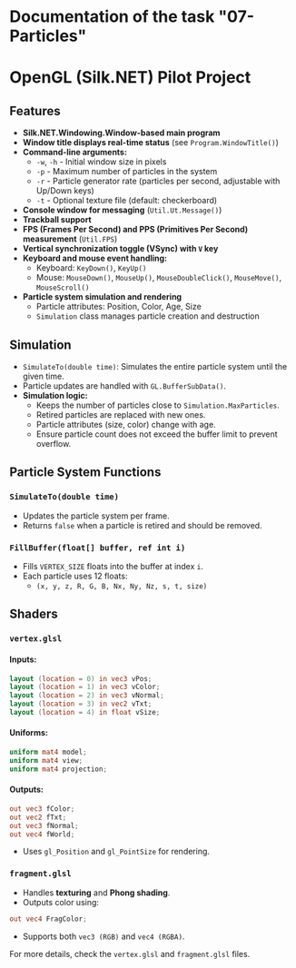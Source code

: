 # Documentation of the task "07-Particles"

# OpenGL (Silk.NET) Pilot Project

## Features

- **Silk.NET.Windowing.Window-based main program**
- **Window title displays real-time status** (see `Program.WindowTitle()`)
- **Command-line arguments:**
  - `-w`, `-h` - Initial window size in pixels
  - `-p` - Maximum number of particles in the system
  - `-r` - Particle generator rate (particles per second, adjustable with Up/Down keys)
  - `-t` - Optional texture file (default: checkerboard)
- **Console window for messaging** (`Util.Ut.Message()`)
- **Trackball support**
- **FPS (Frames Per Second) and PPS (Primitives Per Second) measurement** (`Util.FPS`)
- **Vertical synchronization toggle (VSync) with `V` key**
- **Keyboard and mouse event handling:**
  - Keyboard: `KeyDown()`, `KeyUp()`
  - Mouse: `MouseDown()`, `MouseUp()`, `MouseDoubleClick()`, `MouseMove()`, `MouseScroll()`
- **Particle system simulation and rendering**
  - Particle attributes: Position, Color, Age, Size
  - `Simulation` class manages particle creation and destruction

## Simulation

- `SimulateTo(double time)`: Simulates the entire particle system until the given time.
- Particle updates are handled with `GL.BufferSubData()`.
- **Simulation logic:**
  - Keeps the number of particles close to `Simulation.MaxParticles`.
  - Retired particles are replaced with new ones.
  - Particle attributes (size, color) change with age.
  - Ensure particle count does not exceed the buffer limit to prevent overflow.

## Particle System Functions

### `SimulateTo(double time)`
- Updates the particle system per frame.
- Returns `false` when a particle is retired and should be removed.

### `FillBuffer(float[] buffer, ref int i)`
- Fills `VERTEX_SIZE` floats into the buffer at index `i`.
- Each particle uses 12 floats:
  - `(x, y, z, R, G, B, Nx, Ny, Nz, s, t, size)`

## Shaders

### `vertex.glsl`

#### Inputs:
```glsl
layout (location = 0) in vec3 vPos;
layout (location = 1) in vec3 vColor;
layout (location = 2) in vec3 vNormal;
layout (location = 3) in vec2 vTxt;
layout (location = 4) in float vSize;
```

#### Uniforms:
```glsl
uniform mat4 model;
uniform mat4 view;
uniform mat4 projection;
```

#### Outputs:
```glsl
out vec3 fColor;
out vec2 fTxt;
out vec3 fNormal;
out vec4 fWorld;
```

- Uses `gl_Position` and `gl_PointSize` for rendering.

### `fragment.glsl`

- Handles **texturing** and **Phong shading**.
- Outputs color using:
```glsl
out vec4 FragColor;
```
- Supports both `vec3 (RGB)` and `vec4 (RGBA)`.

For more details, check the `vertex.glsl` and `fragment.glsl` files.
